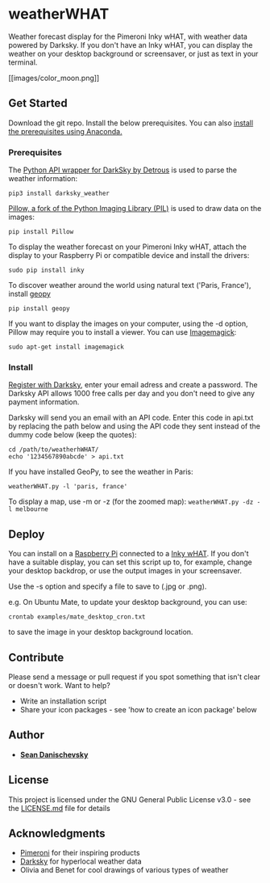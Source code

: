 # weatherWHAT

Weather forecast display for the Pimeroni Inky wHAT, with weather data powered by Darksky. If you don't have an Inky wHAT, you can display the weather on your desktop background or screensaver, or just as text in your terminal.

[[images/color_moon.png]]

## Get Started

Download the git repo. Install the below prerequisites. You can also [install the prerequisites using Anaconda.](anacondaInstall.md)

### Prerequisites

The [Python API wrapper for DarkSky by Detrous](https://github.com/Detrous/darksky) is used to parse the weather information:
```
pip3 install darksky_weather
```

[Pillow, a fork of the Python Imaging Library (PIL)](https://pillow.readthedocs.io/en/stable/) is used to draw data on the images:
```
pip install Pillow
```

To display the weather forecast on your Pimeroni Inky wHAT, attach the display to your Raspberry Pi or compatible device and install the drivers: 
```
sudo pip install inky
```
To discover weather around the world using natural text ('Paris, France'), install [geopy](https://geopy.readthedocs.io/en/stable/)
```
pip install geopy
```
If you want to display the images on your computer, using the -d option, Pillow may require you to install a viewer. You can use [Imagemagick](https://imagemagick.org/script/download.php): 
```
sudo apt-get install imagemagick
```
### Install

[Register with Darksky](https://darksky.net/dev/register), enter your email adress and create a password. The Darksky API allows 1000 free calls per day and you don't need to give any payment information. 

Darksky will send you an email with an API code. Enter this code in api.txt by replacing the path below and using the API code they sent instead of the dummy code below (keep the quotes):
```
cd /path/to/weatherhWHAT/
echo '1234567890abcde' > api.txt
```

If you have installed GeoPy, to see the weather in Paris:
```
weatherWHAT.py -l 'paris, france' 
```
To display a map, use -m or -z (for the zoomed map):
```weatherWHAT.py -dz -l melbourne```

## Deploy

You can install on a [Raspberry Pi](https://www.raspberrypi.org/) connected to a [Inky wHAT](https://shop.pimoroni.com/products/inky-what). 
If you don't have a suitable display, you can set this script up to, for example, change your desktop backdrop, or use the output images in your screensaver. 

Use the -s option and specify a file to save to (.jpg or .png). 

e.g. On Ubuntu Mate, to update your desktop background, you can use:
```
crontab examples/mate_desktop_cron.txt
```
to save the image in your desktop background location.

## Contribute

Please send a message or pull request if you spot something that isn't clear or doesn't work. Want to help? 
* Write an installation script
* Share your icon packages - see 'how to create an icon package' below


## Author

* **[Sean Danischevsky](https://danischevsky.com)**


## License

This project is licensed under the GNU General Public License v3.0 - see the [LICENSE.md](LICENSE.md) file for details

## Acknowledgments

* [Pimeroni](https://shop.pimoroni.com/) for their inspiring products
* [Darksky](https://darksky.net) for hyperlocal weather data
* Olivia and Benet for cool drawings of various types of weather
